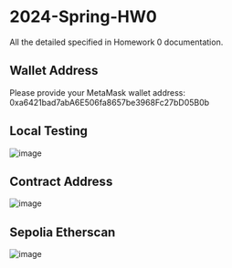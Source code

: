 # 2024-Spring-HW0

All the detailed specified in Homework 0 documentation.

## Wallet Address
Please provide your MetaMask wallet address: 0xa6421bad7abA6E506fa8657be3968Fc27bD05B0b

## Local Testing
![image](https://github.com/herong0101/2024-Spring-HW0/assets/108394340/a8343003-d3a7-41cd-9121-c770a7ddeaa2)

## Contract Address
![image](https://github.com/herong0101/2024-Spring-HW0/assets/108394340/3f80dc56-b4a6-4346-9741-901e7592116f)


## Sepolia Etherscan
![image](https://github.com/herong0101/2024-Spring-HW0/assets/108394340/4a407aa2-16a9-464e-ae80-03f917a1c723)

